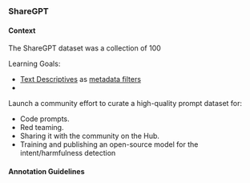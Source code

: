 ### ShareGPT


#### Context

The ShareGPT dataset was a collection of 100

Learning Goals:

- [Text Descriptives](https://github.com/HLasse/TextDescriptives) as [metadata filters](https://docs.argilla.io/en/latest/practical_guides/filter_dataset.html)
-

Launch a community effort to curate a high-quality prompt dataset for:

- Code prompts.
- Red teaming.
- Sharing it with the community on the Hub.
- Training and publishing an open-source model for the intent/harmfulness detection

#### Annotation Guidelines